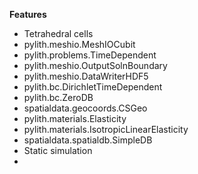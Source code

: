 
**Features**

* Tetrahedral cells
* pylith.meshio.MeshIOCubit
* pylith.problems.TimeDependent
* pylith.meshio.OutputSolnBoundary
* pylith.meshio.DataWriterHDF5
* pylith.bc.DirichletTimeDependent
* pylith.bc.ZeroDB
* spatialdata.geocoords.CSGeo
* pylith.materials.Elasticity
* pylith.materials.IsotropicLinearElasticity
* spatialdata.spatialdb.SimpleDB
* Static simulation
* 
